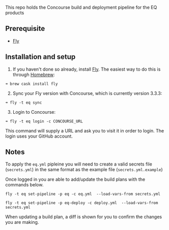 This repo holds the Concourse build and deployment pipeline for the EQ products

## Prerequisite

* [Fly](https://concourse-ci.org/)


## Installation and setup

1. If you haven't done so already, install [Fly](https://concourse-ci.org/). The easiest way to do this is through [Homebrew](https://brew.sh/):

`➜ brew cask install fly`

2. Sync your Fly version with Concourse, which is currently version 3.3.3:

`➜ fly -t eq sync`

3. Login to Concourse:

`➜ fly -t eq login -c CONCOURSE_URL`

This command will supply a URL and ask you to visit it in order to login. The login uses your GitHub account.

## Notes

To apply the `eq.yml` pipleine you will need to create a valid secrets file (`secrets.yml`) in the same format as the example file (`secrets.yml.example`)

Once logged in you are able to add/update the build plans with the commands below.

`fly -t eq set-pipeline -p eq -c eq.yml  --load-vars-from secrets.yml`

`fly -t eq set-pipeline -p eq-deploy -c deploy.yml  --load-vars-from secrets.yml`

When updating a build plan, a diff is shown for you to confirm the changes you are making.
